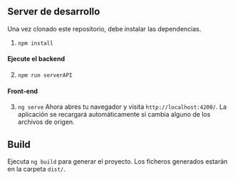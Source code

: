 ## Server de desarrollo

Una vez clonado este repositorio, debe instalar las dependencias.

1. `npm install`

#### Ejecute el backend

2. `npm run serverAPI`

#### Front-end

3. `ng serve`
   Ahora abres tu navegador y visita `http://localhost:4200/`.
   La aplicación se recargará automáticamente si cambia alguno de los archivos de origen.

## Build

Ejecuta `ng build` para generar el proyecto.
Los ficheros generados estarán en la carpeta `dist/`.

